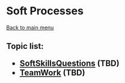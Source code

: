 <H1>Soft Processes</h1>

[Back to main menu](..%2F..%2FREADME.md)

<h2>

Topic list:
* [SoftSkillsQuestions](education%2FSoftSkillsQuestions.md) (TBD)
* [TeamWork](education%2FTeamWork.md) (TBD)

</h2>